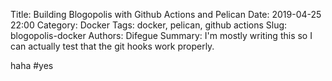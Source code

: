 Title: Building Blogopolis with Github Actions and Pelican
Date: 2019-04-25 22:00
Category: Docker
Tags: docker, pelican, github actions
Slug: blogopolis-docker
Authors: Difegue
Summary: I'm mostly writing this so I can actually test that the git hooks work properly.

haha 
#yes 
